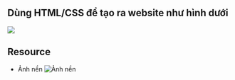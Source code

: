 ## Dùng HTML/CSS để tạo ra website như hình dưới 

![](https://images01.nicepagecdn.com/page/36/00/template-preview-3600867.jpg)

## Resource 
- Ảnh nền 
![Ảnh nền](https://images01.nicepagecdn.com/a1389d7bc73adea1e1c1fb7e/07dfdfa5239551ee9e51616d/front-view-smiley-elegant-businesswoman-using-laptop-with-copy-space.jpg)
